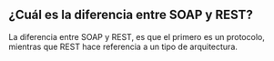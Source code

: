 ## ¿Cuál es la diferencia entre SOAP y REST?

La diferencia entre SOAP y REST, es que el primero es un protocolo, mientras que REST hace
referencia a un tipo de arquitectura.
